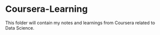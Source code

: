 # Coursera-Learning
This folder will contain my notes and learnings from Coursera related to Data Science.
